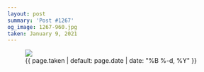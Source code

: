 ```yaml
---
layout: post
summary: 'Post #1267'
og_image: 1267-960.jpg
taken: January 9, 2021
---
```


<figure class="post">
<img sizes="(min-width: 700px) 50vw, calc(100vw - 2rem)" src="{{ site.assets_url }}/1267-480.jpg" srcset="{{ site.assets_url }}/1267-240.jpg 240w, {{ site.assets_url }}/1267-480.jpg 480w, {{ site.assets_url }}/1267-720.jpg 720w, {{ site.assets_url }}/1267-960.jpg 960w"/>
<figcaption>
<time>{{ page.taken | default: page.date | date: "%B %-d, %Y" }}</time>
</figcaption>
</figure>
